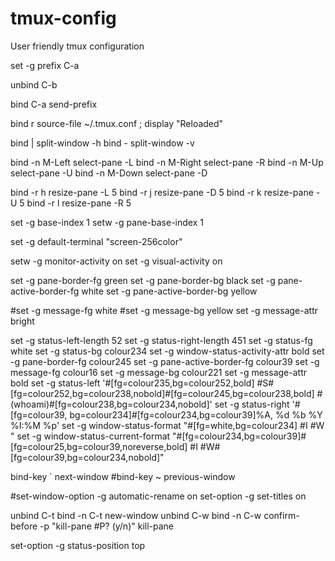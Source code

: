 # tmux-config
User friendly tmux configuration

set -g prefix C-a

unbind C-b

bind C-a send-prefix

bind r source-file ~/.tmux.conf \; display "Reloaded"

bind | split-window -h
bind - split-window -v

bind -n M-Left select-pane -L
bind -n M-Right select-pane -R
bind -n M-Up select-pane -U
bind -n M-Down select-pane -D

bind -r h resize-pane -L 5
bind -r j resize-pane -D 5
bind -r k resize-pane -U 5
bind -r l resize-pane -R 5

set -g base-index 1
setw -g pane-base-index 1

set -g default-terminal "screen-256color"

setw -g monitor-activity on
set -g visual-activity on

set -g pane-border-fg green
set -g pane-border-bg black
set -g pane-active-border-fg white
set -g pane-active-border-bg yellow

#set -g message-fg white
#set -g message-bg yellow
set -g message-attr bright


set -g status-left-length 52
set -g status-right-length 451
set -g status-fg white
set -g status-bg colour234
set -g window-status-activity-attr bold
set -g pane-border-fg colour245
set -g pane-active-border-fg colour39
set -g message-fg colour16
set -g message-bg colour221
set -g message-attr bold
set -g status-left '#[fg=colour235,bg=colour252,bold]  #S#[fg=colour252,bg=colour238,nobold]#[fg=colour245,bg=colour238,bold] #(whoami)#[fg=colour238,bg=colour234,nobold]'
set -g status-right '#[fg=colour39, bg=colour234]#[fg=colour234,bg=colour39]%A, %d %b %Y %I:%M %p'
set -g window-status-format "#[fg=white,bg=colour234] #I #W "
set -g window-status-current-format "#[fg=colour234,bg=colour39]#[fg=colour25,bg=colour39,noreverse,bold] #I  #W#[fg=colour39,bg=colour234,nobold]"

bind-key ` next-window
#bind-key ~ previous-window

#set-window-option -g automatic-rename on
set-option -g set-titles on

unbind C-t
bind -n C-t new-window
unbind C-w
bind -n C-w confirm-before -p "kill-pane #P? (y/n)" kill-pane

set-option -g status-position top
